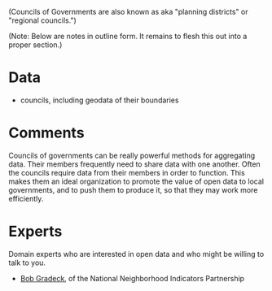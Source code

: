 (Councils of Governments are also known as aka "planning districts" or "regional councils.")

(Note: Below are notes in outline form. It remains to flesh this out into a proper section.)

# Data

* councils, including geodata of their boundaries

# Comments

Councils of governments can be really powerful methods for aggregating data. Their members frequently need to share data with one another. Often the councils require data from their members in order to function. This makes them an ideal organization to promote the value of open data to local governments, and to push them to produce it, so that they may work more efficiently.

# Experts

Domain experts who are interested in open data and who might be willing to talk to you.

* [Bob Gradeck](http://www.neighborhoodindicators.org/partners/directory/bob-gradeck), of the National Neighborhood Indicators Partnership
